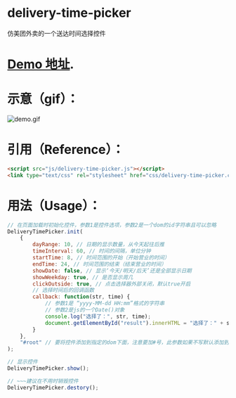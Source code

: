 # delivery-time-picker

仿美团外卖的一个送达时间选择控件

# [Demo 地址](https://guolaopi.github.io/delivery-time-picker/).

# 示意（gif）：

![demo.gif](https://guolaopi.github.io/delivery-time-picker/img/demo.gif)

# 引用（Reference）：

```html
<script src="js/delivery-time-picker.js"></script>
<link type="text/css" rel="stylesheet" href="css/delivery-time-picker.css" />
```

# 用法（Usage）：

```js
// 在页面加载时初始化控件，参数1是控件选项，参数2是一个dom的id字符串且可以忽略
DeliveryTimePicker.init(
    {
        dayRange: 10, // 日期的显示数量，从今天起往后推
        timeInterval: 60, // 时间的间隔，单位分钟
        startTime: 8, // 时间范围的开始（开始营业的时间）
        endTime: 24, // 时间范围的结束（结束营业的时间）
        showDate: false, // 显示‘今天/明天/后天’还是全部显示日期
        showWeekday: true, // 是否显示周几
        clickOutside: true, // 点击选择器外部关闭，默认true开启
        // 选择时间后的回调函数
        callback: function(str, time) {
            // 参数1是 “yyyy-MM-dd HH:mm”格式的字符串
            // 参数2是js的一个Date()对象
            console.log("选择了：", str, time);
            document.getElementById("result").innerHTML = "选择了：" + str;
        }
    },
    "#root" // 要将控件添加到指定的dom下面，注意要加#号，此参数如果不写默认添加到body最后
);

// 显示控件
DeliveryTimePicker.show();

// ~~~建议在不用时销毁控件
DeliveryTimePicker.destory();
```
